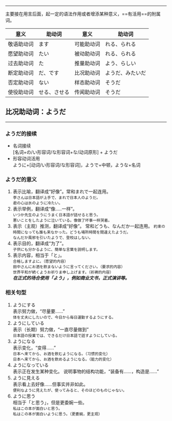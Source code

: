 
---

主要接在用言后面，起一定的语法作用或者增添某种意义，==有活用==的附属词。

| <center>意义</center>    | <center>助动词</center>    |   <center>意义</center>  | <center>助动词</center> |
| ----- | ------ | ----- | -------------------- |
| 敬语助动词 | ます     | 可能助动词 | れる、られる               |
| 愿望助动词 | たい     | 被动助动词 | れる、られる               |
| 过去助动词 | た      | 推量助动词 | よう、らしい               |
| 断定助动词 | だ、です   | 比况助动词 | ようだ、みたいだ             |
| 否定助动词 | ない     | 样态助动词 | そうだ                  |
| 使役助动词 | せる、させる | 传闻助动词 | そうだ                  |
## 比况助动词：ようだ
---
### ようだ的接续
- 名词接续  
[名词+の/い形容词/な形容词+な/动词原形] + ようだ
- 形容动词活用  
ように+[动词/い形容词/な形容词]，ようで+中顿，ような+名词
### ようだ的意义
1. 表示比喻，翻译成“好像”。常和まれで一起连用。  
`李さんは日本語が上手で、まれで日本人のようだ。`  
`君の心は氷のように冷たい。`
1. 表示举例，翻译成“像.....一样”。  
`いつか先生のようにうまく日本語が話せると思う。`  
`悪いことをしたように泣いている。像做了坏事一样哭着。`  
3. 表示（主观）推测，翻译成“好像”。  常和どうも、なんだか一起连用。
`約束の時間になっても誰も来なかった。どうも場所時間を間違えたようだ。`    
`なんだか風邪を引いたようで、登校はしない。`  
4. 表示目的，翻译成“为了”。  
`子供にも分かるように、簡単な言葉を説明します。`  
5. 表示内容，相当于「と」。  
`合格しますよに。（愿望的内容）`  
`田中さんにお酒を飲まないように言ってください。（要求的内容）`  
`世界平和が続くようお祈りま申し上げます。（祈祷的内容）`  
***在正式的场合使用「よう」，例如商业文书，正式演讲等。***
### 相关句型
1. ようにする  
表示努力做，“尽量要......”  
`体を丈夫にしたいので、今日から毎日運動するようにする。`
1. ようにしている  
表示（长期）努力做，“一直尽量做到”  
`日本語の授業では、できるだけ日本語で話すようにしている。`
1. ようになる  
表示变化，“变得......”      
`日本へ来てから、お酒を飲むようになる。（习惯的变化）`  
`日本へ来てから、お酒を飲めるようになる。（能力的变化）`  
1. ようになっている  
表示正在发生某种变化。
说明事物的结构功能，“装备有......，构造是......”  
5. ように見える  
表示看上去好像......但事实并非如此。  
`便利なように見えたが、使ってみると、そのほどのものじゃない。`
6. ように思う  
相当于「と思う」，但是更委婉一些。  
`私はこの本が面白いと思う。`  
`私はこの本が面白いように思う。（更委婉，更主观）`